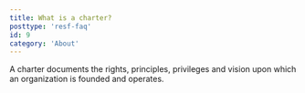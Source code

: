 ```yaml
---
title: What is a charter?
posttype: 'resf-faq'
id: 9
category: 'About'
---
```


A charter documents the rights, principles, privileges and vision upon which an organization is founded and operates.
